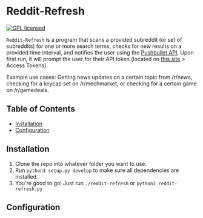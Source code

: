 # Reddit-Refresh
[![GPL licensed](https://img.shields.io/badge/license-GPL-blue.svg)](./LICENSE.MD)

`Reddit-Refresh` is a program that scans a provided subreddit (or set of subreddits) for one or more search terms, checks for new results on a provided time interval, and notifies the user using the [Pushbullet API](https://docs.pushbullet.com). Upon first run, it will prompt the user for their API token (located on [this site](https://www.pushbullet.com/#settings/account) > Access Tokens).    

Example use cases:
Getting news updates on a certain topic from /r/news, checking for a keycap set on /r/mechmarket, or checking for a certain game on /r/gamedeals. 

## Table of Contents

<!-- vim-markdown-toc GFM -->
* [Installation](#installation)
* [Configuration](#configuration)

## Installation

1. Clone the repo into whatever folder you want to use.
2. Run `python3 setup.py develop` to make sure all dependencies are installed.
3. You're good to go! Just run `./reddit-refresh` or `python3 reddit-refresh.py`

## Configuration
